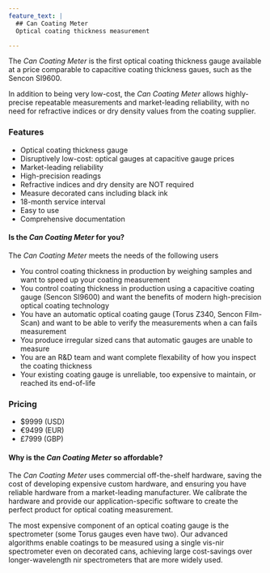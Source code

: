 ```yaml
---
feature_text: |
  ## Can Coating Meter
  Optical coating thickness measurement

---
```


The *Can Coating Meter* is the first optical coating thickness gauge available at a price comparable to capacitive coating thickness gaues, such as the Sencon SI9600. 

In addition to being very low-cost, the *Can Coating Meter* allows highly-precise repeatable measurements and market-leading reliability, with no need for refractive indices or dry density values from the coating supplier.

### Features

- Optical coating thickness gauge
- Disruptively low-cost: optical gauges at capacitive gauge prices
- Market-leading reliability
- High-precision readings
- Refractive indices and dry density are NOT required
- Measure decorated cans including black ink
- 18-month service interval
- Easy to use
- Comprehensive documentation

#### Is the *Can Coating Meter* for you?

The *Can Coating Meter* meets the needs of the following users
- You control coating thickness in production by weighing samples and want to speed up your coating measurement
- You control coating thickness in production using a capacitive coating gauge (Sencon SI9600) and want the benefits of modern high-precision optical coating technology
- You have an automatic optical coating gauge (Torus Z340, Sencon Film-Scan) and want to be able to verify the measurements when a can fails measurement
- You produce irregular sized cans that automatic gauges are unable to measure
- You are an R&D team and want complete flexability of how you inspect the coating thickness
- Your existing coating gauge is unreliable, too expensive to maintain, or reached its end-of-life

### Pricing

- $9999 (USD)
- €9499 (EUR)
- £7999 (GBP)

#### Why is the *Can Coating Meter* so affordable?

The *Can Coating Meter* uses commercial off-the-shelf hardware, saving the cost of developing expensive custom hardware, and ensuring you have reliable hardware from a market-leading manufacturer. We calibrate the hardware and provide our application-specific software to create the perfect product for optical coating measurement. 

The most expensive component of an optical coating gauge is the spectrometer (some Torus gauges even have two). Our advanced algorithms enable coatings to be measured using a single vis-nir spectrometer even on decorated cans, achieving large cost-savings over longer-wavelength nir spectrometers that are more widely used.

